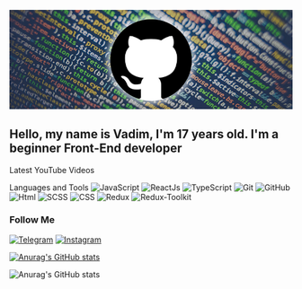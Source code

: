 [![Header](https://github.com/codekayn2/codekayn2/blob/master/assets/header.jpg)](https://www.instagram.com/codekayn.io/)

## Hello, my name is Vadim, I'm 17 years old. I'm a beginner Front-End developer

Latest YouTube Videos

Languages and Tools
![JavaScript](https://img.shields.io/badge/-JavaScript-090909??style=for-the-badge&logo=JavaScript=E9D54D)
![ReactJs](https://img.shields.io/badge/-React-090909??style=for-the-badge&logo=React=47C5FB)
![TypeScript](https://img.shields.io/badge/-TypeScript-090909??style=for-the-badge&logo=TypeScript=47C5FB)
![Git](https://img.shields.io/badge/-Git-090909??style=for-the-badge&logo=Git=47C5FB)
![GitHub](https://img.shields.io/badge/-GitHub-090909??style=for-the-badge&logo=GitHub=47C5FB)
![Html](https://img.shields.io/badge/-HTMl-090909??style=for-the-badge&logo=HTML=47C5FB)
![SCSS](https://img.shields.io/badge/-SCSS-090909??style=for-the-badge&logo=SCSS=47C5FB)
![CSS](https://img.shields.io/badge/-CSS-090909??style=for-the-badge&logo=CSS=47C5FB)
![Redux](https://img.shields.io/badge/-Redux-090909??style=for-the-badge&logo=Redux=47C5FB)
![Redux-Toolkit](https://img.shields.io/badge/-ReduxToolkit-090909??style=for-the-badge&logo=Redux-Toolkit=47C5FB)

### Follow Me

[![Telegram](https://img.shields.io/badge/-Telegram-090909?style=for-the-badge&logo=telegram&logoColor=27A0D9)](https://t.me/codekayn)
[![Instagram](https://img.shields.io/badge/-Instagram-090909?style=for-the-badge&logo=instagram&logoColor=B4068E)](https://www.instagram.com/codekayn.io/)

[![Anurag's GitHub stats](https://github-readme-stats.vercel.app/api?username=codekayn2)](https://github.com/anuraghazra/github-readme-stats)

![Anurag's GitHub stats](https://github-readme-stats.vercel.app/api?username=codekayn2&show_icons=true&theme=radical)